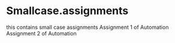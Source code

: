 # Smallcase.assignments
this contains small case assignments
Assignment 1 of Automation
Assignment 2 of Automation
